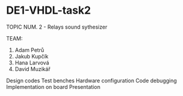 # DE1-VHDL-task2

TOPIC NUM. 2 - Relays sound sythesizer

TEAM:

1. Adam Petrů
2. Jakub Kupčík
3. Hana Larvová
4. David Muzikář

Design codes
Test benches
Hardware configuration
Code debugging
Implementation on board
Presentation
